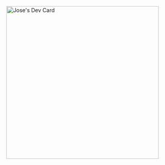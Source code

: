 <!--
**jalvch10/jalvch10** is a ✨ _special_ ✨ repository because its `README.md` (this file) appears on your GitHub profile.

Here are some ideas to get you started:

- 🔭 I’m currently working on ...
- 🌱 I’m currently learning ...
- 👯 I’m looking to collaborate on ...
- 🤔 I’m looking for help with ...
- 💬 Ask me about ...
- 📫 How to reach me: ...
- 😄 Pronouns: ...
- ⚡ Fun fact: ...
-->

<a href="https://app.daily.dev/jose_alvarado"><img src="https://api.daily.dev/devcards/48cfc19ba504475d8490653bb451840f.png?r=ga0" width="400" alt="Jose's Dev Card"/></a>